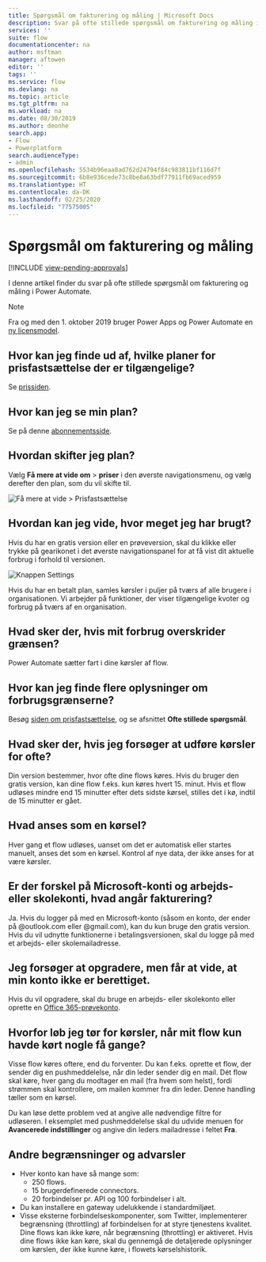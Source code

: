 ```yaml
---
title: Spørgsmål om fakturering og måling | Microsoft Docs
description: Svar på ofte stillede spørgsmål om fakturering og måling i Power Automate
services: ''
suite: flow
documentationcenter: na
author: msftman
manager: aftowen
editor: ''
tags: ''
ms.service: flow
ms.devlang: na
ms.topic: article
ms.tgt_pltfrm: na
ms.workload: na
ms.date: 08/30/2019
ms.author: deonhe
search.app:
- Flow
- Powerplatform
search.audienceType:
- admin
ms.openlocfilehash: 5534b96eaa8ad762d24794f84c983811bf116d7f
ms.sourcegitcommit: 6b8e936cede73c8be8a63bdf77911fb69aced959
ms.translationtype: HT
ms.contentlocale: da-DK
ms.lasthandoff: 02/25/2020
ms.locfileid: "77575005"
---
```

# <a name="billing-and-metering-questions"></a>Spørgsmål om fakturering og måling
[!INCLUDE [view-pending-approvals](includes/cc-rebrand.md)]

I denne artikel finder du svar på ofte stillede spørgsmål om fakturering og måling i Power Automate.

>[!NOTE]
> Fra og med den 1. oktober 2019 bruger Power Apps og Power Automate en [ny licensmodel](https://docs.microsoft.com/power-platform/admin/powerapps-flow-licensing-faq). 

## <a name="where-can-i-find-out-what-pricing-plans-are-available"></a>Hvor kan jeg finde ud af, hvilke planer for prisfastsættelse der er tilgængelige?

Se [prissiden](https://flow.microsoft.com/pricing/).

## <a name="where-can-i-find-out-what-my-plan-is"></a>Hvor kan jeg se min plan?

Se på denne [abonnementsside](https://portal.office.com/account/#subscriptions).

## <a name="how-do-i-switch-plans"></a>Hvordan skifter jeg plan?

Vælg **Få mere at vide om** > **priser** i den øverste navigationsmenu, og vælg derefter den plan, som du vil skifte til.

![Få mere at vide > Prisfastsættelse](./media/billing-questions/learn-pricing.png)

## <a name="how-do-i-know-how-much-ive-used"></a>Hvordan kan jeg vide, hvor meget jeg har brugt?

Hvis du har en gratis version eller en prøveversion, skal du klikke eller trykke på gearikonet i det øverste navigationspanel for at få vist dit aktuelle forbrug i forhold til versionen. 

![Knappen Settings](./media/billing-questions/settings.png)

Hvis du har en betalt plan, samles kørsler i puljer på tværs af alle brugere i organisationen. Vi arbejder på funktioner, der viser tilgængelige kvoter og forbrug på tværs af en organisation.

## <a name="what-happens-if-my-usage-exceeds-the-limits"></a>Hvad sker der, hvis mit forbrug overskrider grænsen?

Power Automate sætter fart i dine kørsler af flow.

## <a name="where-can-i-find-more-information-regarding-the-usage-limits"></a>Hvor kan jeg finde flere oplysninger om forbrugsgrænserne?

Besøg [siden om prisfastsættelse](https://flow.microsoft.com/pricing/), og se afsnittet **Ofte stillede spørgsmål**.

## <a name="what-happens-if-i-try-to-execute-runs-too-frequently"></a>Hvad sker der, hvis jeg forsøger at udføre kørsler for ofte?

Din version bestemmer, hvor ofte dine flows køres. Hvis du bruger den gratis version, kan dine flow f.eks. kun køres hvert 15. minut. Hvis et flow udløses mindre end 15 minutter efter dets sidste kørsel, stilles det i kø, indtil de 15 minutter er gået.

## <a name="what-counts-as-a-run"></a>Hvad anses som en kørsel?

Hver gang et flow udløses, uanset om det er automatisk eller startes manuelt, anses det som en kørsel. Kontrol af nye data, der ikke anses for at være kørsler.

## <a name="are-there-differences-between-microsoft-accounts-and-work-or-school-accounts-for-billing"></a>Er der forskel på Microsoft-konti og arbejds- eller skolekonti, hvad angår fakturering?

Ja. Hvis du logger på med en Microsoft-konto (såsom en konto, der ender på @outlook.com eller @gmail.com), kan du kun bruge den gratis version. Hvis du vil udnytte funktionerne i betalingsversionen, skal du logge på med et arbejds- eller skolemailadresse.

## <a name="im-trying-to-upgrade-but-im-told-my-account-isnt-eligible"></a>Jeg forsøger at opgradere, men får at vide, at min konto ikke er berettiget.

Hvis du vil opgradere, skal du bruge en arbejds- eller skolekonto eller oprette en [Office 365-prøvekonto](https://powerbi.microsoft.com/documentation/powerbi-admin-signing-up-for-power-bi-with-a-new-office-365-trial/).

## <a name="why-did-i-run-out-of-runs-when-my-flow-only-ran-a-few-times"></a>Hvorfor løb jeg tør for kørsler, når mit flow kun havde kørt nogle få gange?

Visse flow køres oftere, end du forventer. Du kan f.eks. oprette et flow, der sender dig en pushmeddelelse, når din leder sender dig en mail. Dét flow skal køre, hver gang du modtager en mail (fra hvem som helst), fordi strømmen skal kontrollere, om mailen kommer fra din leder. Denne handling tæller som en kørsel.

Du kan løse dette problem ved at angive alle nødvendige filtre for udløseren. I eksemplet med pushmeddelelse skal du udvide menuen for **Avancerede indstillinger** og angive din leders mailadresse i feltet **Fra**.

## <a name="other-limits-and-caveats"></a>Andre begrænsninger og advarsler

* Hver konto kan have så mange som:
  * 250 flows.
  * 15 brugerdefinerede connectors.
  * 20 forbindelser pr. API og 100 forbindelser i alt.
* Du kan installere en gateway udelukkende i standardmiljøet.
* Visse eksterne forbindelseskomponenter, som Twitter, implementerer begrænsning (throttling) af forbindelsen for at styre tjenestens kvalitet. Dine flows kan ikke køre, når begrænsning (throttling) er aktiveret. Hvis dine flows ikke kan køre, skal du gennemgå de detaljerede oplysninger om kørslen, der ikke kunne køre, i flowets kørselshistorik.

